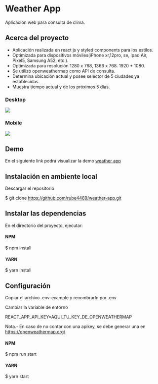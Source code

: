 # Weather App

Aplicación web para consulta de clima.

## Acerca del proyecto

- Aplicación realizada en react js y styled components para los estilos.
- Optimizada para dispositivos móviles(iPhone xr,12pro, se, Ipad Air, Pixel5, Samsung A52, etc.).
- Optimizada para resolución 1280 x 768, 1366 x 768. 1920 \* 1080.
- Se utilizó openweathermap como API de consulta.
- Determina ubicación actual y posee selector de 5 ciudades ya establecidas.
- Muestra tiempo actual y de los próximos 5 días.

### Desktop

![](https://i.ibb.co/VHgZ9rK/weather-App-Screen1.png)

### Mobile

![](https://i.ibb.co/SBxHv20/mobile-Screen.png)

## Demo

En el siguiente link podrá visualizar la demo [weather app](https://challengeweatherapp.netlify.app/ "weather app")

## Instalación en ambiente local

Descargar el repositorio

$ git clone https://github.com/rube4489/weather-app.git

## Instalar las dependencias

En el directorio del proyecto, ejecutar:

#### NPM

$ npm install

#### YARN

$ yarn install

## Configuración

Copiar el archivo .env-example y renombrarlo por .env

Cambiar la variable de entorno

REACT_APP_API_KEY=AQUI_TU_KEY_DE_OPENWEATHERMAP

Nota.- En caso de no contar con una apikey, se debe generar una en https://openweathermap.org/

#### NPM

$ npm run start

#### YARN

$ yarn start
